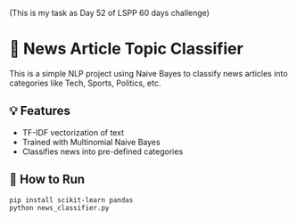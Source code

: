 (This is my task as Day 52 of LSPP 60 days challenge)
# 📰 News Article Topic Classifier

This is a simple NLP project using Naive Bayes to classify news articles into categories like Tech, Sports, Politics, etc.

## 💡 Features
- TF-IDF vectorization of text
- Trained with Multinomial Naive Bayes
- Classifies news into pre-defined categories

## 🚀 How to Run
```bash
pip install scikit-learn pandas
python news_classifier.py
